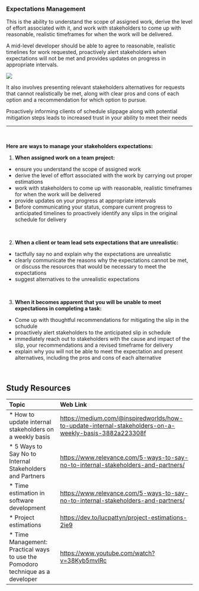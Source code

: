 ### **Expectations Management**
This is the ability to understand the scope of assigned work, derive the level of effort associated with it, and work with stakeholders to come up with reasonable, realistic timeframes for when the work will be delivered. 

A mid-level developer should be able to agree to reasonable, realistic timelines for work requested, proactively alert stakeholders when expectations will not be met and provides updates on progress in appropriate intervals.

<img src="images/possible-2499888_640" />

It also involves presenting relevant stakeholders alternatives for requests that cannot realistically be met, along with clear pros and cons of each option and a recommendation for which option to pursue.

Proactively informing clients of schedule slippage along with potential mitigation steps leads to increased trust in your ability to meet their needs

-------
<br />

**Here are ways to manage your stakeholders expectations:**

1. **When assigned work on a team project:**
- ensure you understand the scope of assigned work
- derive the level of effort associated with the work by carrying out proper estimations
- work with stakeholders to come up with reasonable, realistic timeframes for when the work will be delivered
- provide updates on your progress at appropriate intervals
- Before communicating your status, compare current progress to anticipated timelines to proactively identify any slips in the original schedule for delivery

<br />

2. **When a client or team lead sets expectations that are unrealistic:**
- tactfully say no and explain why the expectations are unrealistic
- clearly communicate the reasons why the expectations cannot be met, or discuss the resources that would be necessary to meet the expectations
- suggest alternatives to the unrealistic expectations

<br />

3. **When it becomes apparent that you will be unable to meet expectations in completing a task:**
- Come up with thoughtful recommendations for mitigating the slip in the schudule
- proactively alert stakeholders to the anticipated slip in schedule
- immediately reach out to stakeholders with the cause and impact of the slip, your recommendations and a revised timeframe for delivery
- explain why you will not be able to meet the expectation and present alternatives, including the pros and cons of each alternative

<br />

Study Resources
----------------


| Topic   |  Web Link      |
|:---------|:----------|
| * How to update internal stakeholders on a weekly basis|https://medium.com/@inspiredworlds/how-to-update-internal-stakeholders-on-a-weekly-basis-3882a223308f|
| * 5 Ways to Say No to Internal Stakeholders and Partners|https://www.relevance.com/5-ways-to-say-no-to-internal-stakeholders-and-partners/|
| * Time estimation in software development|https://www.relevance.com/5-ways-to-say-no-to-internal-stakeholders-and-partners/|
| * Project estimations|https://dev.to/lucpattyn/project-estimations-2ie9|
| * Time Management: Practical ways to use the Pomodoro technique as a developer|https://www.youtube.com/watch?v=38Kyb5mvIRc|


